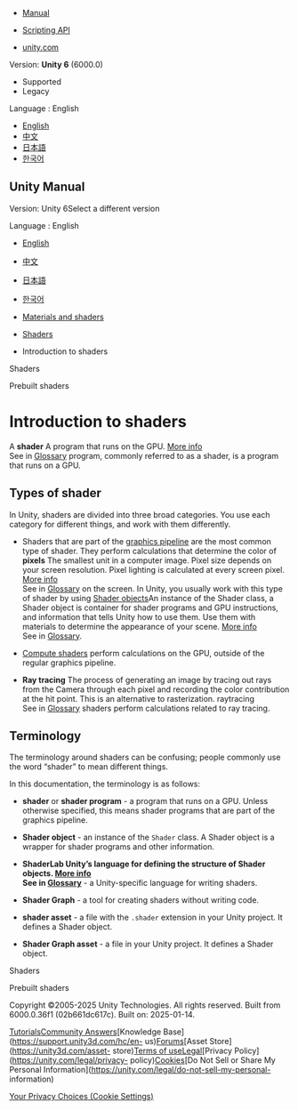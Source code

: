 [](https://docs.unity3d.com)

  * [Manual](../Manual/index.html)
  * [Scripting API](../ScriptReference/index.html)

  * [unity.com](https://unity.com/)

Version: **Unity 6** (6000.0)

  * Supported
  * Legacy

Language : English

  * [English](/Manual/shader-introduction.html)
  * [中文](/cn/current/Manual/shader-introduction.html)
  * [日本語](/ja/current/Manual/shader-introduction.html)
  * [한국어](/kr/current/Manual/shader-introduction.html)

[](https://docs.unity3d.com)

## Unity Manual

Version: Unity 6Select a different version

Language : English

  * [English](/Manual/shader-introduction.html)
  * [中文](/cn/current/Manual/shader-introduction.html)
  * [日本語](/ja/current/Manual/shader-introduction.html)
  * [한국어](/kr/current/Manual/shader-introduction.html)

  * [Materials and shaders](materials-and-shaders.html)
  * [Shaders](Shaders.html)
  * Introduction to shaders

[](Shaders.html)

Shaders

[](shader-built-in-landing.html)

Prebuilt shaders

# Introduction to shaders

A **shader** A program that runs on the GPU. [More info](Shaders.html)  
See in [Glossary](Glossary.html#Shader) program, commonly referred to as a
shader, is a program that runs on a GPU.

## Types of shader

In Unity, shaders are divided into three broad categories. You use each
category for different things, and work with them differently.

  * Shaders that are part of the [graphics pipeline](https://en.wikipedia.org/wiki/Graphics_pipeline) are the most common type of shader. They perform calculations that determine the color of **pixels** The smallest unit in a computer image. Pixel size depends on your screen resolution. Pixel lighting is calculated at every screen pixel. [More info](ShadowPerformance.html)  
See in [Glossary](Glossary.html#pixel) on the screen. In Unity, you usually
work with this type of shader by using [Shader objects](shader-objects.html)An
instance of the Shader class, a Shader object is container for shader programs
and GPU instructions, and information that tells Unity how to use them. Use
them with materials to determine the appearance of your scene. [More
info](shader-objects.html)  
See in [Glossary](Glossary.html#Shaderobject).

  * [Compute shaders](class-ComputeShader.html) perform calculations on the GPU, outside of the regular graphics pipeline.
  * **Ray tracing** The process of generating an image by tracing out rays from the Camera through each pixel and recording the color contribution at the hit point. This is an alternative to rasterization. raytracing  
See in [Glossary](Glossary.html#Raytracing) shaders perform calculations
related to ray tracing.

## Terminology

The terminology around shaders can be confusing; people commonly use the word
“shader” to mean different things.

In this documentation, the terminology is as follows:

  * **shader** or **shader program** \- a program that runs on a GPU. Unless otherwise specified, this means shader programs that are part of the graphics pipeline.
  * **Shader object** \- an instance of the `Shader` class. A Shader object is a wrapper for shader programs and other information.
  * ****ShaderLab** Unity’s language for defining the structure of Shader objects. [More info](SL-Shader.html)  
See in [Glossary](Glossary.html#ShaderLab)** \- a Unity-specific language for
writing shaders.

  * **Shader Graph** \- a tool for creating shaders without writing code.
  * **shader asset** \- a file with the `.shader` extension in your Unity project. It defines a Shader object.
  * **Shader Graph asset** \- a file in your Unity project. It defines a Shader object.

[](Shaders.html)

Shaders

[](shader-built-in-landing.html)

Prebuilt shaders

Copyright ©2005-2025 Unity Technologies. All rights reserved. Built from
6000.0.36f1 (02b661dc617c). Built on: 2025-01-14.

[Tutorials](https://learn.unity.com/)[Community
Answers](https://answers.unity3d.com)[Knowledge
Base](https://support.unity3d.com/hc/en-
us)[Forums](https://forum.unity3d.com)[Asset Store](https://unity3d.com/asset-
store)[Terms of
use](https://docs.unity3d.com/Manual/TermsOfUse.html)[Legal](https://unity.com/legal)[Privacy
Policy](https://unity.com/legal/privacy-
policy)[Cookies](https://unity.com/legal/cookie-policy)[Do Not Sell or Share
My Personal Information](https://unity.com/legal/do-not-sell-my-personal-
information)

[Your Privacy Choices (Cookie Settings)](javascript:void\(0\);)

